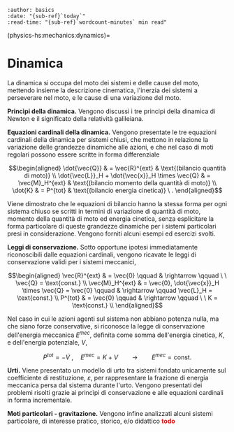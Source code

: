```{article-info}
:author: basics
:date: "{sub-ref}`today`"
:read-time: "{sub-ref}`wordcount-minutes` min read"
```

(physics-hs:mechanics:dynamics)=
# Dinamica

La dinamica si occupa del moto dei sistemi e delle cause del moto, mettendo insieme la descrizione cinematica, l'inerzia dei sistemi a perseverare nel moto, e le cause di una variazione del moto.

**Princìpi della dinamica.** Vengono discussi i tre principi della dinamica di Newton e il significato della relatività galileiana.

**Equazioni cardinali della dinamica.** Vengono presentate le tre equazioni cardinali della dinamica per sistemi chiusi, che mettono in relazione la variazione delle grandezze dinamiche alle azioni, e che nel caso di moti regolari possono essere scritte in forma differenziale

$$\begin{aligned}
 \dot{\vec{Q}} & = \vec{R}^{ext} & \text{(bilancio quantità di moto)} \\
 \dot{\vec{L}}_H + \dot{\vec{x}}_H \times \vec{Q} & = \vec{M}_H^{ext} & \text{(bilancio momento della quantità di moto)} \\
 \dot{K} & = P^{tot} & \text{(bilancio energia cinetica)} \ .
\end{aligned}$$

Viene dimostrato che le equazioni di bilancio hanno la stessa forma per ogni sistema chiuso se scritti in termini di variazione di quantità di moto, momento della quantità di moto ed energia cinetica, senza esplicitare la forma particolare di queste grandezze dinamiche per i sistemi particolari presi in considerazione. Vengono forniti alcuni esempi ed esercizi svolti.

**Leggi di conservazione.** Sotto opportune ipotesi immediatamente riconoscibili dalle equazioni cardinali, vengono ricavate le leggi di conservazione validi per i sistemi meccanici,

$$\begin{aligned}
  \vec{R}^{ext} & = \vec{0} \qquad  & \rightarrow \qquad \ \ \vec{Q} = \text{const.} \\
  \vec{M}_H^{ext} & = \vec{0}, \dot{\vec{x}}_H \times \vec{Q} = \vec{0} \qquad  & \rightarrow \qquad \vec{L}_H = \text{const.} \\
  P^{tot} & = \vec{0} \qquad  & \rightarrow \qquad \ \  K = \text{const.} \\
\end{aligned}$$

Nel caso in cui le azioni agenti sul sistema non abbiano potenza nulla, ma che siano forze conservative, si riconosce la legge di conservazione dell'energia meccanica $E^{mec}$, definita come somma dell'energia cinetica, $K$, e dell'energia potenziale, $V$,

$$P^{tot} = -\dot{V} \ , \quad E^{mec} = K + V \qquad \rightarrow \qquad E^{mec} = \text{const.}$$

**Urti.**
Viene presentato un modello di urto tra sistemi fondato unicamente sul coefficiente di restituzione, $\varepsilon$, per rappresentare la frazione di energia meccanica persa dal sistema durante l'urto. Vengono presentati dei problemi risolti grazie ai princìpi di conservazione e alle equazioni cardinali in forma incrementale. 

**Moti particolari - gravitazione.** Vengono infine analizzati alcuni sistemi particolare, di interesse pratico, storico, e/o didattico <span style="color:red">**todo**</span>

<!--
## Princìpi della dinamica
1.
2.
3.

## Equazioni del moto
- Bilancio della quantità di moto
- Bilancio del momento della quantità di moto
- Bilancio dell'energia cinetica

## Princìpi di conservazione

## Moti particolari
- moti piani: moto rettilineo uniforme, moto uniformemente accelerato; moto su una circonferenza; moti armonici
- moti centrali **todo** scegliere se trattare qui $F \propto r^2 ,r^{-2}$
- moti non regolari: urti
- gravità e moto dei corpi celesti (leggi di Keplero)
-->



